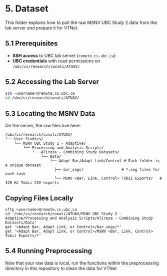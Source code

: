 # 5. Dataset

This folder explains how to pull the raw MSNV UBC Study 2 data from the lab server and prepare it for VTNet.


## 5.1 Prerequisites

- **SSH access** to UBC lab server (`remote.cs.ubc.ca`)  
- **UBC credentials** with read permissions on `/ubc/cs/research/conati/ATUAV/`  


## 5.2 Accessing the Lab Server

```bash
ssh <username>@remote.cs.ubc.ca
cd /ubc/cs/research/conati/ATUAV/
```

## 5.3 Locating the MSNV Data
On the server, the raw files live here:
```
/ubc/cs/research/conati/ATUAV/
└── User Studies/
    └── MSNV UBC Study 2 - Adaptive/
        └── Processing and Analysis Scripts/
            └── Alireza - Combining Study Datasets/
                └── Data/
                    └── Adapt Bar/Adapt Link/Control # Each folder is a unique dataset
                      ├── bar_segs/                 # *.seg files for each task
                      └── MSNV <Bar, Link, Control> Tobii Exports/   # 120 Hz Tobii CSV exports
```
## Copying Files Locally
```
sftp <username>@remote.cs.ubc.ca
cd '/ubc/cs/research/conati/ATUAV/MSNV UBC Study 2 - Adaptive/Processing and Analysis Scripts/Alireza - Combining Study Datasets/Data'
get '<Adapt Bar, Adapt Link, or Control>/bar_segs/*'
get '<Adapt Bar, Adapt Link, or Control>/MSNV <Bar, Link, Control> Tobii Exports/*'
```

## 5.4 Running Preprocessing 
Now that your raw data is local, run the functions within the preprocessing directory in this repository to clean the data for VTNet
